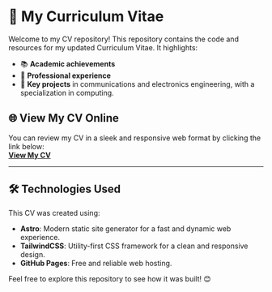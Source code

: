 # 📄 My Curriculum Vitae  

Welcome to my CV repository! This repository contains the code and resources for my updated Curriculum Vitae. It highlights:  
- 📚 **Academic achievements**  
- 💼 **Professional experience**  
- 🚀 **Key projects** in communications and electronics engineering, with a specialization in computing.  

## 🌐 View My CV Online  
You can review my CV in a sleek and responsive web format by clicking the link below:  
[**View My CV**](https://imfrankvs.github.io/Frank_CV/)  

---

## 🛠️ Technologies Used  
This CV was created using:  
- **Astro**: Modern static site generator for a fast and dynamic web experience.  
- **TailwindCSS**: Utility-first CSS framework for a clean and responsive design.  
- **GitHub Pages**: Free and reliable web hosting.  

Feel free to explore this repository to see how it was built! 😊  
